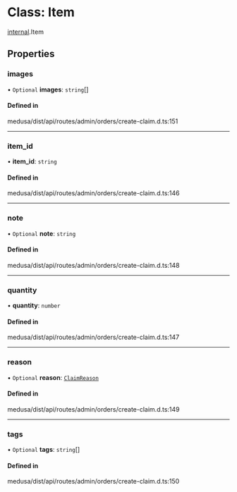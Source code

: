# Class: Item

[internal](../modules/internal-12.md).Item

## Properties

### images

• `Optional` **images**: `string`[]

#### Defined in

medusa/dist/api/routes/admin/orders/create-claim.d.ts:151

___

### item\_id

• **item\_id**: `string`

#### Defined in

medusa/dist/api/routes/admin/orders/create-claim.d.ts:146

___

### note

• `Optional` **note**: `string`

#### Defined in

medusa/dist/api/routes/admin/orders/create-claim.d.ts:148

___

### quantity

• **quantity**: `number`

#### Defined in

medusa/dist/api/routes/admin/orders/create-claim.d.ts:147

___

### reason

• `Optional` **reason**: [`ClaimReason`](../enums/internal.ClaimReason.md)

#### Defined in

medusa/dist/api/routes/admin/orders/create-claim.d.ts:149

___

### tags

• `Optional` **tags**: `string`[]

#### Defined in

medusa/dist/api/routes/admin/orders/create-claim.d.ts:150
